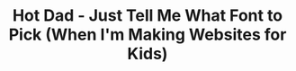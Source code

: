 ---
layout: post
title:  "Hot Dad - Just Tell Me What Font to Pick (When I'm Making Websites for Kids)"
day: "2018-03-13"
link: "https://youtu.be/73gGwGI8Z7E"
text: "Clássico da Música Moderna"
img: "https://i.ytimg.com/vi/73gGwGI8Z7E/maxresdefault.jpg"
---